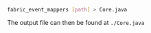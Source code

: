 ```sh
fabric_event_mappers [path] > Core.java
```

The output file can then be found at `./Core.java`
